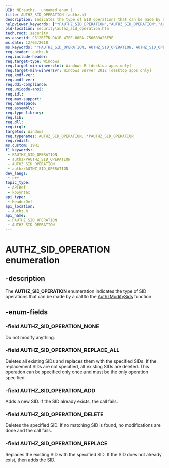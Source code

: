 ```yaml
---
UID: NE:authz.__unnamed_enum_1
title: AUTHZ_SID_OPERATION (authz.h)
description: Indicates the type of SID operations that can be made by a call to the AuthzModifySids function.
helpviewer_keywords: ["*PAUTHZ_SID_OPERATION","AUTHZ_SID_OPERATION","AUTHZ_SID_OPERATION enumeration [Security]","AUTHZ_SID_OPERATION_ADD","AUTHZ_SID_OPERATION_DELETE","AUTHZ_SID_OPERATION_NONE","AUTHZ_SID_OPERATION_REPLACE","AUTHZ_SID_OPERATION_REPLACE_ALL","authz/AUTHZ_SID_OPERATION","authz/AUTHZ_SID_OPERATION_ADD","authz/AUTHZ_SID_OPERATION_DELETE","authz/AUTHZ_SID_OPERATION_NONE","authz/AUTHZ_SID_OPERATION_REPLACE","authz/AUTHZ_SID_OPERATION_REPLACE_ALL","security.authz_sid_operation"]
old-location: security\authz_sid_operation.htm
tech.root: security
ms.assetid: C312BE7D-DA1B-47FE-80BA-7506B9A26E9E
ms.date: 12/05/2018
ms.keywords: '*PAUTHZ_SID_OPERATION, AUTHZ_SID_OPERATION, AUTHZ_SID_OPERATION enumeration [Security], AUTHZ_SID_OPERATION_ADD, AUTHZ_SID_OPERATION_DELETE, AUTHZ_SID_OPERATION_NONE, AUTHZ_SID_OPERATION_REPLACE, AUTHZ_SID_OPERATION_REPLACE_ALL, authz/AUTHZ_SID_OPERATION, authz/AUTHZ_SID_OPERATION_ADD, authz/AUTHZ_SID_OPERATION_DELETE, authz/AUTHZ_SID_OPERATION_NONE, authz/AUTHZ_SID_OPERATION_REPLACE, authz/AUTHZ_SID_OPERATION_REPLACE_ALL, security.authz_sid_operation'
req.header: authz.h
req.include-header: 
req.target-type: Windows
req.target-min-winverclnt: Windows 8 [desktop apps only]
req.target-min-winversvr: Windows Server 2012 [desktop apps only]
req.kmdf-ver: 
req.umdf-ver: 
req.ddi-compliance: 
req.unicode-ansi: 
req.idl: 
req.max-support: 
req.namespace: 
req.assembly: 
req.type-library: 
req.lib: 
req.dll: 
req.irql: 
targetos: Windows
req.typenames: AUTHZ_SID_OPERATION, *PAUTHZ_SID_OPERATION
req.redist: 
ms.custom: 19H1
f1_keywords:
 - PAUTHZ_SID_OPERATION
 - authz/PAUTHZ_SID_OPERATION
 - AUTHZ_SID_OPERATION
 - authz/AUTHZ_SID_OPERATION
dev_langs:
 - c++
topic_type:
 - APIRef
 - kbSyntax
api_type:
 - HeaderDef
api_location:
 - Authz.h
api_name:
 - PAUTHZ_SID_OPERATION
 - AUTHZ_SID_OPERATION
---
```


# AUTHZ_SID_OPERATION enumeration


## -description

The <b>AUTHZ_SID_OPERATION</b> enumeration indicates the type of SID operations that can be made by a call to the <a href="/windows/desktop/api/authz/nf-authz-authzmodifysids">AuthzModifySids</a> function.

## -enum-fields

### -field AUTHZ_SID_OPERATION_NONE

Do not modify anything.

### -field AUTHZ_SID_OPERATION_REPLACE_ALL

Deletes all existing SIDs and replaces them with the specified SIDs. If the replacement SIDs are not specified, all existing SIDs are deleted. This operation can be specified only once and must be the only operation specified.

### -field AUTHZ_SID_OPERATION_ADD

Adds a new SID. If the SID already exists, the call fails.

### -field AUTHZ_SID_OPERATION_DELETE

Deletes the specified SID. If no matching SID is found, no modifications are done and the call fails.

### -field AUTHZ_SID_OPERATION_REPLACE

Replaces the existing SID with the specified SID. If the SID does not already exist, then adds the SID.

